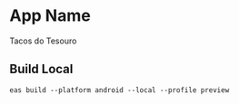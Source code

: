 # App Name

Tacos do Tesouro

## Build Local

```
eas build --platform android --local --profile preview
```

